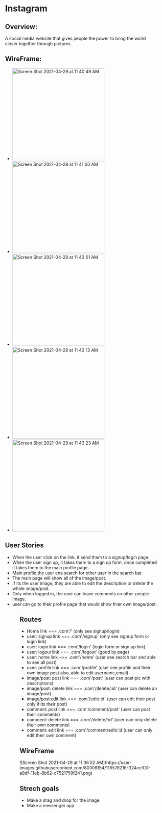 # Instagram

<h2>Overview:</h2>
<p>A social media website that gives people the power to bring the world closer together through pictures.</p>  

<h2>WireFrame:</h2>

<p>
<ul>
<li><img width="300" alt="Screen Shot 2021-04-29 at 11 40 49 AM" src="https://user-images.githubusercontent.com/80006154/116578776-c028ba00-a8df-11eb-873f-506cdef849ee.png"></li>

<li><img width="300" alt="Screen Shot 2021-04-29 at 11 41 00 AM" src="https://user-images.githubusercontent.com/80006154/116578801-c5860480-a8df-11eb-81e5-2fd14904ac55.png"></li>

<li><img width="300" alt="Screen Shot 2021-04-29 at 11 43 01 AM" src="https://user-images.githubusercontent.com/80006154/116579105-0e3dbd80-a8e0-11eb-9336-a162abc62d20.png"></li>

<li><img width="300" alt="Screen Shot 2021-04-29 at 11 43 13 AM" src="https://user-images.githubusercontent.com/80006154/116579127-1564cb80-a8e0-11eb-8a00-d14ad1dbb455.png"></li>

<li><img width="300" alt="Screen Shot 2021-04-29 at 11 43 23 AM" src="https://user-images.githubusercontent.com/80006154/116579148-1b5aac80-a8e0-11eb-92fd-da0c482e0bfc.png"></li>
</ul>
</p>

<h2>User Stories</h2>
  <p>
    <ul>
      <li>When the user click on the link, it send them to a signup/login page.</li>
      <li>When the user sign up, it takes them to a sign up form, once completed it takes them to the main profile page.</li>
      <li>Main profile the user cna search for other user in the search bar. </li> 
      <li>The main page will show all of the image/post.</li> 
      <li>If its the user image, they are able to edit the description or delete the whole image/post.</li>
      <li>Only when logged in, the user can leave comments on other people image.</li>
      <li>user can go to their profile page that would show thier own image/post. </li>
    <ul>
  </p>
  <h2>Routes</h2>
  <p>
  
  <ul>
  <li>Home          link === .com'/'          (only see signup/login)</li>
  <li>user: signup  link === .com'/signup'    (only see signup form or login link)</li>
  <li>user: login   link === .com'/login'     (login form or sign up link)</li>
  <li>user: logout  link === .com'/logout'    (good by page)</li>
  <li>user: home    link === .com'/home'      (user see search bar and able to see all post)</li>
  <li>user: profile link === .com'/profile'   (user see profile and their own image post also, able to edit username,email)</li>
  <li>image/post: post    link === .com'/post'     (user can post pic with descriptions)</li>
  <li>image/post: delete  link === .com'/delete/:id'   (user can delete an image/post)</li>
  <li>image/post:edit     link === .com'/edit/:id'     (user can edit their post only if its their post)</li>
  <li>comment: post   link === .com'/comment/post' (user can post their comments)</li>
  <li>comment: delete link === .com'/delete/:id' (user can only delete their own comments)</li>
  <li>comment: edit   link === .com'/comment/edit/:id (user can only edit their own comment)</li>
  </ul>
  

  </p>
<h2>WireFrame</h2>
![Screen Shot 2021-04-29 at 11 36 52 AM](https://user-images.githubusercontent.com/80006154/116578216-324ccf00-a8df-11eb-8b62-c7521759f241.png)

<h2>Strech goals</h2>
<ul>
  <li>Make a drag and drop for the image</li>
  <li>Make a messenger app</li>
</ul>

